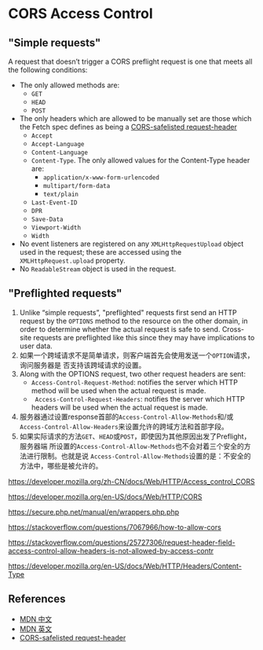 # CORS Access Control


## "Simple requests"
A request that doesn’t trigger a CORS preflight request is one that meets all
the following conditions:
* The only allowed methods are:
    * `GET`
    * `HEAD`
    * `POST`
* The only headers which are allowed to be manually set are those which the
Fetch spec defines as being a [CORS-safelisted request-header](https://fetch.spec.whatwg.org/#cors-safelisted-request-header)
    * `Accept`
    * `Accept-Language`
    * `Content-Language`
    * `Content-Type`. The only allowed values for the Content-Type header are:
        * `application/x-www-form-urlencoded`
        * `multipart/form-data`
        * `text/plain`
    * `Last-Event-ID`
    * `DPR`
    * `Save-Data`
    * `Viewport-Width`
    * `Width`
* No event listeners are registered on any `XMLHttpRequestUpload` object used in
 the request; these are accessed using the `XMLHttpRequest.upload` property.
* No `ReadableStream` object is used in the request.


## "Preflighted requests"
1. Unlike “simple requests”, "preflighted" requests first send an HTTP request
by the `OPTIONS` method to the resource on the other domain, in order to
determine whether the actual request is safe to send. Cross-site requests are
preflighted like this since they may have implications to user data.
2. 如果一个跨域请求不是简单请求，则客户端首先会使用发送一个`OPTION`请求，询问服务器是
否支持该跨域请求的设置。
3. Along with the OPTIONS request, two other request headers are sent:
    * `Access-Control-Request-Method`: notifies the server which HTTP method
    will be used when the actual request is made.
    * ` Access-Control-Request-Headers`: notifies the server which HTTP headers
    will be used when the actual request is made.
4. 服务器通过设置response首部的`Access-Control-Allow-Methods`和/或
`Access-Control-Allow-Headers`来设置允许的跨域方法和首部字段。
5. 如果实际请求的方法`GET`、`HEAD`或`POST`，即使因为其他原因出发了Preflight，服务器端
所设置的`Access-Control-Allow-Methods`也不会对着三个安全的方法进行限制。也就是说
`Access-Control-Allow-Methods`设置的是：不安全的方法中，哪些是被允许的。






https://developer.mozilla.org/zh-CN/docs/Web/HTTP/Access_control_CORS

https://developer.mozilla.org/en-US/docs/Web/HTTP/CORS

https://secure.php.net/manual/en/wrappers.php.php

https://stackoverflow.com/questions/7067966/how-to-allow-cors

https://stackoverflow.com/questions/25727306/request-header-field-access-control-allow-headers-is-not-allowed-by-access-contr

https://developer.mozilla.org/en-US/docs/Web/HTTP/Headers/Content-Type





## References
* [MDN 中文](https://developer.mozilla.org/zh-CN/docs/Web/HTTP/Access_control_CORS)
* [MDN 英文](https://developer.mozilla.org/en-US/docs/Web/HTTP/CORS)
* [CORS-safelisted request-header](https://fetch.spec.whatwg.org/#cors-safelisted-request-header)
